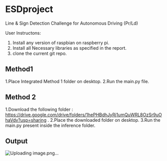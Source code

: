 # ESDproject
Line &amp; Sign Detection Challenge for Autonomous Driving (Pr/Ld) 


User Instructons:

1. Install any version of raspbian on raspberry pi.
2. Install all Necessary libraries as specified in the report. 
3. clone the current git repo.

Method1
--------

1.Place Integrated Method 1 folder on desktop. 
2.Run the main.py file.

Method 2
--------
1.Download the following  folder : https://drive.google.com/drive/folders/1hePHBdhJyRj1umQuWRL8OzSr9uOhaVdv?usp=sharing .
2.Place the downloaded folder on desktop.
3.Run the main.py present inside the inference folder.

Output
-------


![Uploading image.png…]()

